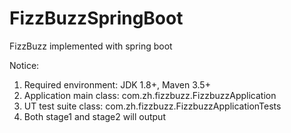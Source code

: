 # FizzBuzzSpringBoot
FizzBuzz implemented with spring boot

Notice:
1. Required environment: JDK 1.8+, Maven 3.5+
2. Application main class: com.zh.fizzbuzz.FizzbuzzApplication
3. UT test suite class: com.zh.fizzbuzz.FizzbuzzApplicationTests
4. Both stage1 and stage2 will output